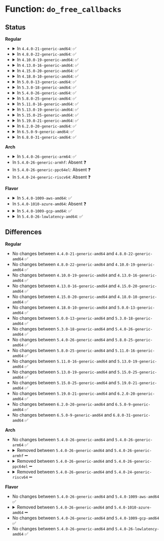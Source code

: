# Function: <code>do_free_callbacks</code>

## Status
<b>Regular</b>
<ul>
<li>
<details>
<summary>In <code>4.4.0-21-generic-amd64</code>: ✅</summary>

```c
void do_free_callbacks()
```

```json
{
  "name": "do_free_callbacks",
  "collision_type": "Unique Static",
  "inline_type": "No",
  "funcs": [
    {
      "addr": 18446744071583844384,
      "name": "do_free_callbacks",
      "external": false,
      "loc": "drivers/xen/grant-table.c:175",
      "file": "drivers/xen/grant-table.c",
      "inline": "seen, unknown",
      "caller_inline": [],
      "caller_func": [
        "drivers/xen/grant-table.c:put_free_entry",
        "drivers/xen/grant-table.c:gnttab_request_free_callback",
        "drivers/xen/grant-table.c:get_free_entries"
      ]
    }
  ],
  "symbols": [
    {
      "addr": 18446744071583844384,
      "name": "do_free_callbacks",
      "section": ".text",
      "bind": "STB_LOCAL",
      "size": 101
    }
  ]
}
```
</details>
</li>
<li>
<details>
<summary>In <code>4.8.0-22-generic-amd64</code>: ✅</summary>

```c
void do_free_callbacks()
```

```json
{
  "name": "do_free_callbacks",
  "collision_type": "Unique Static",
  "inline_type": "No",
  "funcs": [
    {
      "addr": 18446744071584173984,
      "name": "do_free_callbacks",
      "external": false,
      "loc": "drivers/xen/grant-table.c:174",
      "file": "drivers/xen/grant-table.c",
      "inline": "seen, unknown",
      "caller_inline": [],
      "caller_func": [
        "drivers/xen/grant-table.c:gnttab_request_free_callback",
        "drivers/xen/grant-table.c:put_free_entry",
        "drivers/xen/grant-table.c:get_free_entries"
      ]
    }
  ],
  "symbols": [
    {
      "addr": 18446744071584173984,
      "name": "do_free_callbacks",
      "section": ".text",
      "bind": "STB_LOCAL",
      "size": 101
    }
  ]
}
```
</details>
</li>
<li>
<details>
<summary>In <code>4.10.0-19-generic-amd64</code>: ✅</summary>

```c
void do_free_callbacks()
```

```json
{
  "name": "do_free_callbacks",
  "collision_type": "Unique Static",
  "inline_type": "No",
  "funcs": [
    {
      "addr": 18446744071584355376,
      "name": "do_free_callbacks",
      "external": false,
      "loc": "drivers/xen/grant-table.c:174",
      "file": "drivers/xen/grant-table.c",
      "inline": "seen, unknown",
      "caller_inline": [],
      "caller_func": [
        "drivers/xen/grant-table.c:gnttab_request_free_callback",
        "drivers/xen/grant-table.c:put_free_entry",
        "drivers/xen/grant-table.c:get_free_entries"
      ]
    }
  ],
  "symbols": [
    {
      "addr": 18446744071584355376,
      "name": "do_free_callbacks",
      "section": ".text",
      "bind": "STB_LOCAL",
      "size": 101
    }
  ]
}
```
</details>
</li>
<li>
<details>
<summary>In <code>4.13.0-16-generic-amd64</code>: ✅</summary>

```c
void do_free_callbacks()
```

```json
{
  "name": "do_free_callbacks",
  "collision_type": "Unique Static",
  "inline_type": "No",
  "funcs": [
    {
      "addr": 18446744071584436880,
      "name": "do_free_callbacks",
      "external": false,
      "loc": "drivers/xen/grant-table.c:175",
      "file": "drivers/xen/grant-table.c",
      "inline": "seen, unknown",
      "caller_inline": [],
      "caller_func": [
        "drivers/xen/grant-table.c:gnttab_request_free_callback",
        "drivers/xen/grant-table.c:put_free_entry",
        "drivers/xen/grant-table.c:get_free_entries"
      ]
    }
  ],
  "symbols": [
    {
      "addr": 18446744071584436880,
      "name": "do_free_callbacks",
      "section": ".text",
      "bind": "STB_LOCAL",
      "size": 94
    }
  ]
}
```
</details>
</li>
<li>
<details>
<summary>In <code>4.15.0-20-generic-amd64</code>: ✅</summary>

```c
void do_free_callbacks()
```

```json
{
  "name": "do_free_callbacks",
  "collision_type": "Unique Static",
  "inline_type": "No",
  "funcs": [
    {
      "addr": 18446744071584845312,
      "name": "do_free_callbacks",
      "external": false,
      "loc": "drivers/xen/grant-table.c:192",
      "file": "drivers/xen/grant-table.c",
      "inline": "seen, unknown",
      "caller_inline": [],
      "caller_func": [
        "drivers/xen/grant-table.c:gnttab_request_free_callback",
        "drivers/xen/grant-table.c:put_free_entry",
        "drivers/xen/grant-table.c:get_free_entries"
      ]
    }
  ],
  "symbols": [
    {
      "addr": 18446744071584845312,
      "name": "do_free_callbacks",
      "section": ".text",
      "bind": "STB_LOCAL",
      "size": 100
    }
  ]
}
```
</details>
</li>
<li>
<details>
<summary>In <code>4.18.0-10-generic-amd64</code>: ✅</summary>

```c
void do_free_callbacks()
```

```json
{
  "name": "do_free_callbacks",
  "collision_type": "Unique Static",
  "inline_type": "No",
  "funcs": [
    {
      "addr": 18446744071585076144,
      "name": "do_free_callbacks",
      "external": false,
      "loc": "drivers/xen/grant-table.c:192",
      "file": "drivers/xen/grant-table.c",
      "inline": "seen, unknown",
      "caller_inline": [],
      "caller_func": [
        "drivers/xen/grant-table.c:gnttab_request_free_callback",
        "drivers/xen/grant-table.c:put_free_entry",
        "drivers/xen/grant-table.c:get_free_entries"
      ]
    }
  ],
  "symbols": [
    {
      "addr": 18446744071585076144,
      "name": "do_free_callbacks",
      "section": ".text",
      "bind": "STB_LOCAL",
      "size": 107
    }
  ]
}
```
</details>
</li>
<li>
<details>
<summary>In <code>5.0.0-13-generic-amd64</code>: ✅</summary>

```c
void do_free_callbacks()
```

```json
{
  "name": "do_free_callbacks",
  "collision_type": "Unique Static",
  "inline_type": "No",
  "funcs": [
    {
      "addr": 18446744071585185776,
      "name": "do_free_callbacks",
      "external": false,
      "loc": "drivers/xen/grant-table.c:196",
      "file": "drivers/xen/grant-table.c",
      "inline": "seen, unknown",
      "caller_inline": [],
      "caller_func": [
        "drivers/xen/grant-table.c:gnttab_request_free_callback",
        "drivers/xen/grant-table.c:put_free_entry",
        "drivers/xen/grant-table.c:get_free_entries"
      ]
    }
  ],
  "symbols": [
    {
      "addr": 18446744071585185776,
      "name": "do_free_callbacks",
      "section": ".text",
      "bind": "STB_LOCAL",
      "size": 107
    }
  ]
}
```
</details>
</li>
<li>
<details>
<summary>In <code>5.3.0-18-generic-amd64</code>: ✅</summary>

```c
void do_free_callbacks()
```

```json
{
  "name": "do_free_callbacks",
  "collision_type": "Unique Static",
  "inline_type": "No",
  "funcs": [
    {
      "addr": 18446744071585398016,
      "name": "do_free_callbacks",
      "external": false,
      "loc": "drivers/xen/grant-table.c:196",
      "file": "drivers/xen/grant-table.c",
      "inline": "seen, unknown",
      "caller_inline": [],
      "caller_func": [
        "drivers/xen/grant-table.c:gnttab_request_free_callback",
        "drivers/xen/grant-table.c:put_free_entry",
        "drivers/xen/grant-table.c:get_free_entries"
      ]
    }
  ],
  "symbols": [
    {
      "addr": 18446744071585398016,
      "name": "do_free_callbacks",
      "section": ".text",
      "bind": "STB_LOCAL",
      "size": 98
    }
  ]
}
```
</details>
</li>
<li>
<details>
<summary>In <code>5.4.0-26-generic-amd64</code>: ✅</summary>

```c
void do_free_callbacks()
```

```json
{
  "name": "do_free_callbacks",
  "collision_type": "Unique Static",
  "inline_type": "No",
  "funcs": [
    {
      "addr": 18446744071585538752,
      "name": "do_free_callbacks",
      "external": false,
      "loc": "drivers/xen/grant-table.c:196",
      "file": "drivers/xen/grant-table.c",
      "inline": "seen, unknown",
      "caller_inline": [],
      "caller_func": [
        "drivers/xen/grant-table.c:gnttab_request_free_callback",
        "drivers/xen/grant-table.c:put_free_entry",
        "drivers/xen/grant-table.c:get_free_entries"
      ]
    }
  ],
  "symbols": [
    {
      "addr": 18446744071585538752,
      "name": "do_free_callbacks",
      "section": ".text",
      "bind": "STB_LOCAL",
      "size": 98
    }
  ]
}
```
</details>
</li>
<li>
<details>
<summary>In <code>5.8.0-25-generic-amd64</code>: ✅</summary>

```c
void do_free_callbacks()
```

```json
{
  "name": "do_free_callbacks",
  "collision_type": "Unique Static",
  "inline_type": "No",
  "funcs": [
    {
      "addr": 18446744071586256848,
      "name": "do_free_callbacks",
      "external": false,
      "loc": "drivers/xen/grant-table.c:195",
      "file": "drivers/xen/grant-table.c",
      "inline": "seen, unknown",
      "caller_inline": [],
      "caller_func": [
        "drivers/xen/grant-table.c:grow_gnttab_list",
        "drivers/xen/grant-table.c:gnttab_request_free_callback",
        "drivers/xen/grant-table.c:put_free_entry"
      ]
    }
  ],
  "symbols": [
    {
      "addr": 18446744071586256848,
      "name": "do_free_callbacks",
      "section": ".text",
      "bind": "STB_LOCAL",
      "size": 101
    }
  ]
}
```
</details>
</li>
<li>
<details>
<summary>In <code>5.11.0-16-generic-amd64</code>: ✅</summary>

```c
void do_free_callbacks()
```

```json
{
  "name": "do_free_callbacks",
  "collision_type": "Unique Static",
  "inline_type": "No",
  "funcs": [
    {
      "addr": 18446744071586374896,
      "name": "do_free_callbacks",
      "external": false,
      "loc": "drivers/xen/grant-table.c:195",
      "file": "drivers/xen/grant-table.c",
      "inline": "seen, unknown",
      "caller_inline": [],
      "caller_func": [
        "drivers/xen/grant-table.c:grow_gnttab_list",
        "drivers/xen/grant-table.c:gnttab_request_free_callback",
        "drivers/xen/grant-table.c:put_free_entry"
      ]
    }
  ],
  "symbols": [
    {
      "addr": 18446744071586374896,
      "name": "do_free_callbacks",
      "section": ".text",
      "bind": "STB_LOCAL",
      "size": 101
    }
  ]
}
```
</details>
</li>
<li>
<details>
<summary>In <code>5.13.0-19-generic-amd64</code>: ✅</summary>

```c
void do_free_callbacks()
```

```json
{
  "name": "do_free_callbacks",
  "collision_type": "Unique Static",
  "inline_type": "No",
  "funcs": [
    {
      "addr": 18446744071586259376,
      "name": "do_free_callbacks",
      "external": false,
      "loc": "drivers/xen/grant-table.c:195",
      "file": "drivers/xen/grant-table.c",
      "inline": "seen, unknown",
      "caller_inline": [],
      "caller_func": [
        "drivers/xen/grant-table.c:gnttab_request_free_callback",
        "drivers/xen/grant-table.c:put_free_entry",
        "drivers/xen/grant-table.c:get_free_entries"
      ]
    }
  ],
  "symbols": [
    {
      "addr": 18446744071586259376,
      "name": "do_free_callbacks",
      "section": ".text",
      "bind": "STB_LOCAL",
      "size": 101
    }
  ]
}
```
</details>
</li>
<li>
<details>
<summary>In <code>5.15.0-25-generic-amd64</code>: ✅</summary>

```c
void do_free_callbacks()
```

```json
{
  "name": "do_free_callbacks",
  "collision_type": "Unique Static",
  "inline_type": "No",
  "funcs": [
    {
      "addr": 18446744071586769952,
      "name": "do_free_callbacks",
      "external": false,
      "loc": "drivers/xen/grant-table.c:192",
      "file": "drivers/xen/grant-table.c",
      "inline": "seen, unknown",
      "caller_inline": [],
      "caller_func": [
        "drivers/xen/grant-table.c:gnttab_request_free_callback",
        "drivers/xen/grant-table.c:put_free_entry",
        "drivers/xen/grant-table.c:get_free_entries"
      ]
    }
  ],
  "symbols": [
    {
      "addr": 18446744071586769952,
      "name": "do_free_callbacks",
      "section": ".text",
      "bind": "STB_LOCAL",
      "size": 101
    }
  ]
}
```
</details>
</li>
<li>
<details>
<summary>In <code>5.19.0-21-generic-amd64</code>: ✅</summary>

```c
void do_free_callbacks()
```

```json
{
  "name": "do_free_callbacks",
  "collision_type": "Unique Static",
  "inline_type": "No",
  "funcs": [
    {
      "addr": 18446744071588047936,
      "name": "do_free_callbacks",
      "external": false,
      "loc": "drivers/xen/grant-table.c:305",
      "file": "drivers/xen/grant-table.c",
      "inline": "seen, unknown",
      "caller_inline": [],
      "caller_func": [
        "drivers/xen/grant-table.c:gnttab_expand",
        "drivers/xen/grant-table.c:gnttab_request_free_callback",
        "drivers/xen/grant-table.c:gnttab_free_grant_reference_seq",
        "drivers/xen/grant-table.c:gnttab_free_grant_references",
        "drivers/xen/grant-table.c:gnttab_free_grant_reference",
        "drivers/xen/grant-table.c:gnttab_handle_deferred"
      ]
    }
  ],
  "symbols": [
    {
      "addr": 18446744071588047936,
      "name": "do_free_callbacks",
      "section": ".text",
      "bind": "STB_LOCAL",
      "size": 111
    }
  ]
}
```
</details>
</li>
<li>
<details>
<summary>In <code>6.2.0-20-generic-amd64</code>: ✅</summary>

```c
void do_free_callbacks()
```

```json
{
  "name": "do_free_callbacks",
  "collision_type": "Unique Static",
  "inline_type": "No",
  "funcs": [
    {
      "addr": 18446744071589426704,
      "name": "do_free_callbacks",
      "external": false,
      "loc": "drivers/xen/grant-table.c:305",
      "file": "drivers/xen/grant-table.c",
      "inline": "seen, unknown",
      "caller_inline": [],
      "caller_func": [
        "drivers/xen/grant-table.c:gnttab_expand",
        "drivers/xen/grant-table.c:gnttab_request_free_callback",
        "drivers/xen/grant-table.c:gnttab_free_grant_reference_seq",
        "drivers/xen/grant-table.c:gnttab_free_grant_references",
        "drivers/xen/grant-table.c:gnttab_free_grant_reference",
        "drivers/xen/grant-table.c:gnttab_handle_deferred"
      ]
    }
  ],
  "symbols": [
    {
      "addr": 18446744071589426704,
      "name": "do_free_callbacks",
      "section": ".text",
      "bind": "STB_LOCAL",
      "size": 111
    }
  ]
}
```
</details>
</li>
<li>
<details>
<summary>In <code>6.5.0-9-generic-amd64</code>: ✅</summary>

```c
void do_free_callbacks()
```

```json
{
  "name": "do_free_callbacks",
  "collision_type": "Unique Static",
  "inline_type": "No",
  "funcs": [
    {
      "addr": 18446744071589725856,
      "name": "do_free_callbacks",
      "external": false,
      "loc": "drivers/xen/grant-table.c:305",
      "file": "drivers/xen/grant-table.c",
      "inline": "seen, unknown",
      "caller_inline": [],
      "caller_func": [
        "drivers/xen/grant-table.c:gnttab_expand",
        "drivers/xen/grant-table.c:gnttab_request_free_callback",
        "drivers/xen/grant-table.c:gnttab_free_grant_reference_seq",
        "drivers/xen/grant-table.c:gnttab_free_grant_references",
        "drivers/xen/grant-table.c:gnttab_free_grant_reference",
        "drivers/xen/grant-table.c:gnttab_handle_deferred"
      ]
    }
  ],
  "symbols": [
    {
      "addr": 18446744071589725856,
      "name": "do_free_callbacks",
      "section": ".text",
      "bind": "STB_LOCAL",
      "size": 111
    }
  ]
}
```
</details>
</li>
<li>
<details>
<summary>In <code>6.8.0-31-generic-amd64</code>: ✅</summary>

```c
void do_free_callbacks()
```

```json
{
  "name": "do_free_callbacks",
  "collision_type": "Unique Static",
  "inline_type": "No",
  "funcs": [
    {
      "addr": 18446744071590063840,
      "name": "do_free_callbacks",
      "external": false,
      "loc": "drivers/xen/grant-table.c:305",
      "file": "drivers/xen/grant-table.c",
      "inline": "seen, unknown",
      "caller_inline": [],
      "caller_func": [
        "drivers/xen/grant-table.c:gnttab_expand",
        "drivers/xen/grant-table.c:gnttab_request_free_callback",
        "drivers/xen/grant-table.c:gnttab_free_grant_reference_seq",
        "drivers/xen/grant-table.c:gnttab_free_grant_references",
        "drivers/xen/grant-table.c:gnttab_free_grant_reference",
        "drivers/xen/grant-table.c:gnttab_handle_deferred"
      ]
    }
  ],
  "symbols": [
    {
      "addr": 18446744071590063840,
      "name": "do_free_callbacks",
      "section": ".text",
      "bind": "STB_LOCAL",
      "size": 111
    }
  ]
}
```
</details>
</li>
</ul>
<b>Arch</b>
<ul>
<li>
<details>
<summary>In <code>5.4.0-26-generic-arm64</code>: ✅</summary>

```c
void do_free_callbacks()
```

```json
{
  "name": "do_free_callbacks",
  "collision_type": "Unique Static",
  "inline_type": "No",
  "funcs": [
    {
      "addr": 18446603336498198608,
      "name": "do_free_callbacks",
      "external": false,
      "loc": "drivers/xen/grant-table.c:196",
      "file": "drivers/xen/grant-table.c",
      "inline": "seen, unknown",
      "caller_inline": [],
      "caller_func": [
        "drivers/xen/grant-table.c:gnttab_request_free_callback",
        "drivers/xen/grant-table.c:put_free_entry",
        "drivers/xen/grant-table.c:get_free_entries"
      ]
    }
  ],
  "symbols": [
    {
      "addr": 18446603336498198608,
      "name": "do_free_callbacks",
      "section": ".text",
      "bind": "STB_LOCAL",
      "size": 116
    }
  ]
}
```
</details>
</li>
<li>
In <code>5.4.0-26-generic-armhf</code>: Absent ❓
</li>
<li>
In <code>5.4.0-26-generic-ppc64el</code>: Absent ❓
</li>
<li>
In <code>5.4.0-24-generic-riscv64</code>: Absent ❓
</li>
</ul>
<b>Flavor</b>
<ul>
<li>
<details>
<summary>In <code>5.4.0-1009-aws-amd64</code>: ✅</summary>

```c
void do_free_callbacks()
```

```json
{
  "name": "do_free_callbacks",
  "collision_type": "Unique Static",
  "inline_type": "No",
  "funcs": [
    {
      "addr": 18446744071585300784,
      "name": "do_free_callbacks",
      "external": false,
      "loc": "drivers/xen/grant-table.c:196",
      "file": "drivers/xen/grant-table.c",
      "inline": "seen, unknown",
      "caller_inline": [],
      "caller_func": [
        "drivers/xen/grant-table.c:gnttab_request_free_callback",
        "drivers/xen/grant-table.c:put_free_entry",
        "drivers/xen/grant-table.c:get_free_entries"
      ]
    }
  ],
  "symbols": [
    {
      "addr": 18446744071585300784,
      "name": "do_free_callbacks",
      "section": ".text",
      "bind": "STB_LOCAL",
      "size": 98
    }
  ]
}
```
</details>
</li>
<li>
In <code>5.4.0-1010-azure-amd64</code>: Absent ❓
</li>
<li>
<details>
<summary>In <code>5.4.0-1009-gcp-amd64</code>: ✅</summary>

```c
void do_free_callbacks()
```

```json
{
  "name": "do_free_callbacks",
  "collision_type": "Unique Static",
  "inline_type": "No",
  "funcs": [
    {
      "addr": 18446744071585489152,
      "name": "do_free_callbacks",
      "external": false,
      "loc": "drivers/xen/grant-table.c:196",
      "file": "drivers/xen/grant-table.c",
      "inline": "seen, unknown",
      "caller_inline": [],
      "caller_func": [
        "drivers/xen/grant-table.c:gnttab_request_free_callback",
        "drivers/xen/grant-table.c:put_free_entry",
        "drivers/xen/grant-table.c:get_free_entries"
      ]
    }
  ],
  "symbols": [
    {
      "addr": 18446744071585489152,
      "name": "do_free_callbacks",
      "section": ".text",
      "bind": "STB_LOCAL",
      "size": 98
    }
  ]
}
```
</details>
</li>
<li>
<details>
<summary>In <code>5.4.0-26-lowlatency-amd64</code>: ✅</summary>

```c
void do_free_callbacks()
```

```json
{
  "name": "do_free_callbacks",
  "collision_type": "Unique Static",
  "inline_type": "No",
  "funcs": [
    {
      "addr": 18446744071585597152,
      "name": "do_free_callbacks",
      "external": false,
      "loc": "drivers/xen/grant-table.c:196",
      "file": "drivers/xen/grant-table.c",
      "inline": "seen, unknown",
      "caller_inline": [],
      "caller_func": [
        "drivers/xen/grant-table.c:gnttab_request_free_callback",
        "drivers/xen/grant-table.c:put_free_entry",
        "drivers/xen/grant-table.c:get_free_entries"
      ]
    }
  ],
  "symbols": [
    {
      "addr": 18446744071585597152,
      "name": "do_free_callbacks",
      "section": ".text",
      "bind": "STB_LOCAL",
      "size": 98
    }
  ]
}
```
</details>
</li>
</ul>

## Differences
<b>Regular</b>
<ul>
<li>
No changes between <code>4.4.0-21-generic-amd64</code> and <code>4.8.0-22-generic-amd64</code> ✅
</li>
<li>
No changes between <code>4.8.0-22-generic-amd64</code> and <code>4.10.0-19-generic-amd64</code> ✅
</li>
<li>
No changes between <code>4.10.0-19-generic-amd64</code> and <code>4.13.0-16-generic-amd64</code> ✅
</li>
<li>
No changes between <code>4.13.0-16-generic-amd64</code> and <code>4.15.0-20-generic-amd64</code> ✅
</li>
<li>
No changes between <code>4.15.0-20-generic-amd64</code> and <code>4.18.0-10-generic-amd64</code> ✅
</li>
<li>
No changes between <code>4.18.0-10-generic-amd64</code> and <code>5.0.0-13-generic-amd64</code> ✅
</li>
<li>
No changes between <code>5.0.0-13-generic-amd64</code> and <code>5.3.0-18-generic-amd64</code> ✅
</li>
<li>
No changes between <code>5.3.0-18-generic-amd64</code> and <code>5.4.0-26-generic-amd64</code> ✅
</li>
<li>
No changes between <code>5.4.0-26-generic-amd64</code> and <code>5.8.0-25-generic-amd64</code> ✅
</li>
<li>
No changes between <code>5.8.0-25-generic-amd64</code> and <code>5.11.0-16-generic-amd64</code> ✅
</li>
<li>
No changes between <code>5.11.0-16-generic-amd64</code> and <code>5.13.0-19-generic-amd64</code> ✅
</li>
<li>
No changes between <code>5.13.0-19-generic-amd64</code> and <code>5.15.0-25-generic-amd64</code> ✅
</li>
<li>
No changes between <code>5.15.0-25-generic-amd64</code> and <code>5.19.0-21-generic-amd64</code> ✅
</li>
<li>
No changes between <code>5.19.0-21-generic-amd64</code> and <code>6.2.0-20-generic-amd64</code> ✅
</li>
<li>
No changes between <code>6.2.0-20-generic-amd64</code> and <code>6.5.0-9-generic-amd64</code> ✅
</li>
<li>
No changes between <code>6.5.0-9-generic-amd64</code> and <code>6.8.0-31-generic-amd64</code> ✅
</li>
</ul>
<b>Arch</b>
<ul>
<li>
No changes between <code>5.4.0-26-generic-amd64</code> and <code>5.4.0-26-generic-arm64</code> ✅
</li>
<li>
<details>
<summary>Removed between <code>5.4.0-26-generic-amd64</code> and <code>5.4.0-26-generic-armhf</code> ➖</summary>

```c
void do_free_callbacks()
```
</details>
</li>
<li>
<details>
<summary>Removed between <code>5.4.0-26-generic-amd64</code> and <code>5.4.0-26-generic-ppc64el</code> ➖</summary>

```c
void do_free_callbacks()
```
</details>
</li>
<li>
<details>
<summary>Removed between <code>5.4.0-26-generic-amd64</code> and <code>5.4.0-24-generic-riscv64</code> ➖</summary>

```c
void do_free_callbacks()
```
</details>
</li>
</ul>
<b>Flavor</b>
<ul>
<li>
No changes between <code>5.4.0-26-generic-amd64</code> and <code>5.4.0-1009-aws-amd64</code> ✅
</li>
<li>
<details>
<summary>Removed between <code>5.4.0-26-generic-amd64</code> and <code>5.4.0-1010-azure-amd64</code> ➖</summary>

```c
void do_free_callbacks()
```
</details>
</li>
<li>
No changes between <code>5.4.0-26-generic-amd64</code> and <code>5.4.0-1009-gcp-amd64</code> ✅
</li>
<li>
No changes between <code>5.4.0-26-generic-amd64</code> and <code>5.4.0-26-lowlatency-amd64</code> ✅
</li>
</ul>
